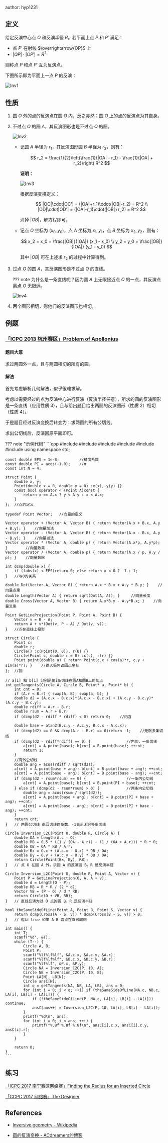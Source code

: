 author: hyp1231

## 定义

给定反演中心点 $O$ 和反演半径 $R$。若平面上点 $P$ 和 $P'$ 满足：

-   点 $P'$ 在射线 $\overrightarrow{OP}$ 上
-   $|OP| \cdot |OP'| = R^2$

则称点 $P$ 和点 $P'$ 互为反演点。

下图所示即为平面上一点 $P$ 的反演：

![Inv1](./images/inverse1.png)

## 性质

1.  圆 $O$ 外的点的反演点在圆 $O$ 内，反之亦然；圆 $O$ 上的点的反演点为其自身。

2.  不过点 $O$ 的圆 $A$，其反演图形也是不过点 $O$ 的圆。

    ![Inv2](./images/inverse2.png)

    *   记圆 $A$ 半径为 $r_1$，其反演图形圆 $B$ 半径为 $r_2$，则有：
    
        $$
        r_2 = \frac{1}{2}\left(\frac{1}{|OA| - r_1} - \frac{1}{|OA| + r_2}\right) R^2
        $$

        **证明：**

        ![Inv3](./images/inverse3.png)

        根据反演变换定义：

        $$
        |OC|\cdot|OC'| = (|OA|+r_1)\cdot(|OB|-r_2) = R^2 \\ 
        |OD|\cdot|OD'| = (|OA|-r_1)\cdot(|OB|+r_2) = R^2
        $$

        消掉 $|OB|$，解方程即可。

    *   记点 $O$ 坐标为 $(x_0, y_0)$，点 $A$ 坐标为 $x_1, y_1$，点 $B$ 坐标为 $x_2, y_2$，则有：

        $$
        x_2 = x_0 + \frac{|OB|}{|OA|} (x_1 - x_0) \\ 
        y_2 = y_0 + \frac{|OB|}{|OA|} (y_1 - y_0)
        $$

        其中 $|OB|$ 可在上述求 $r_2$ 的过程中计算得到。

3.  过点 $O$ 的圆 $A$，其反演图形是不过点 $O$ 的直线。

    ??? note
        为什么是一条直线呢？因为圆 $A$ 上无限接近点 $O$ 的一点，其反演点离点 $O$ 无限远。

    ![Inv4](./images/inverse4.png)

4.  两个图形相切，则他们的反演图形也相切。

## 例题

### [「ICPC 2013 杭州赛区」Problem of Apollonius](https://vjudge.net/problem/HDU-4773)

#### 题目大意

求过两圆外一点，且与两圆相切的所有的圆。

#### 解法

首先考虑解析几何解法，似乎很难求解。

考虑以需要经过的点为反演中心进行反演（反演半径任意），所求的圆的反演图形是一条直线（应用性质 $3$），且与给出题目给出两圆的反演图形（性质 $2$）相切（性质 $4$）。

于是题目经过反演变换后转变为：求两圆的所有公切线。

求出公切线后，反演回原平面即可。

??? note "示例代码"
    ```cpp
    #include <iostream>
    #include <cstdio>
    #include <algorithm>
    #include <cstring>
    #include <vector>
    #include <cmath>
    using namespace std;

    const double EPS = 1e-8;         //精度系数
    const double PI = acos(-1.0);    //π
    const int N = 4;

    struct Point {
        double x, y;
        Point(double x = 0, double y = 0) :x(x), y(y) {}
        const bool operator < (Point A)const {
            return x == A.x ? y < A.y : x < A.x;
        }
    };  //点的定义

    typedef Point Vector;   //向量的定义

    Vector operator + (Vector A, Vector B) { return Vector(A.x + B.x, A.y + B.y); }    //向量加法
    Vector operator - (Vector A, Vector B) { return Vector(A.x - B.x, A.y - B.y); }    //向量减法
    Vector operator * (Vector A, double p) { return Vector(A.x*p, A.y*p); }        //向量数乘
    Vector operator / (Vector A, double p) { return Vector(A.x / p, A.y / p); }    //向量数除

    int dcmp(double x) {
        if (fabs(x) < EPS)return 0; else return x < 0 ? -1 : 1;
    }   //与0的关系

    double Dot(Vector A, Vector B) { return A.x * B.x + A.y * B.y; }    //向量点乘
    double Length(Vector A) { return sqrt(Dot(A, A)); }     //向量长度
    double Cross(Vector A, Vector B) { return A.x*B.y - A.y*B.x; }    //向量叉乘

    Point GetLineProjection(Point P, Point A, Point B) {
        Vector v = B - A;
        return A + v*(Dot(v, P - A) / Dot(v, v));
    }   //点在直线上投影

    struct Circle {
        Point c;
        double r;
        Circle() :c(Point(0, 0)), r(0) {}
        Circle(Point c, double r = 0) :c(c), r(r) {}
        Point point(double a) { return Point(c.x + cos(a)*r, c.y + sin(a)*r); }    //输入极角返回点坐标
    };  //圆

    // a[i] 和 b[i] 分别是第i条切线在圆A和圆B上的切点
    int getTangents(Circle A, Circle B, Point* a, Point* b) {
        int cnt = 0;
        if (A.r < B.r) { swap(A, B); swap(a, b); }
        double d2 = (A.c.x - B.c.x)*(A.c.x - B.c.x) + (A.c.y - B.c.y)*(A.c.y - B.c.y);
        double rdiff = A.r - B.r;
        double rsum = A.r + B.r;
        if (dcmp(d2 - rdiff * rdiff) < 0) return 0;    //内含

        double base = atan2(B.c.y - A.c.y, B.c.x - A.c.x);
        if (dcmp(d2) == 0 && dcmp(A.r - B.r) == 0)return -1;    //无限多条切线
        if (dcmp(d2 - rdiff*rdiff) == 0) {                //内切，一条切线
            a[cnt] = A.point(base); b[cnt] = B.point(base); ++cnt;
            return 1;
        }
        //有外公切线
        double ang = acos(rdiff / sqrt(d2));
        a[cnt] = A.point(base + ang); b[cnt] = B.point(base + ang); ++cnt;
        a[cnt] = A.point(base - ang); b[cnt] = B.point(base - ang); ++cnt;
        if (dcmp(d2 - rsum*rsum) == 0) {                  //一条内公切线
            a[cnt] = A.point(base); b[cnt] = B.point(PI + base); ++cnt;
        } else if (dcmp(d2 - rsum*rsum) > 0) {            //两条内公切线
            double ang = acos(rsum / sqrt(d2));
            a[cnt] = A.point(base + ang); b[cnt] = B.point(PI + base + ang); ++cnt;
            a[cnt] = A.point(base - ang); b[cnt] = B.point(PI + base - ang); ++cnt;
        }
        return cnt;
    }   // 两圆公切线 返回切线的条数，-1表示无穷多条切线

    Circle Inversion_C2C(Point O, double R, Circle A) {
        double OA = Length(A.c - O);
        double RB = 0.5 * ((1 / (OA - A.r)) - (1 / (OA + A.r))) * R * R;
        double OB = OA * RB / A.r;
        double Bx = O.x + (A.c.x - O.x) * OB / OA;
        double By = O.y + (A.c.y - O.y) * OB / OA;
        return Circle(Point(Bx, By), RB);
    }   // 点 O 在圆 A 外，求圆 A 的反演圆 B，R 是反演半径

    Circle Inversion_L2C(Point O, double R, Point A, Vector v) {
        Point P = GetLineProjection(O, A, A + v);
        double d = Length(O - P);
        double RB = R * R / (2 * d);
        Vector VB = (P - O) / d * RB;
        return Circle(O + VB, RB);
    }   // 直线反演为过 O 点的圆 B，R 是反演半径

    bool theSameSideOfLine(Point A, Point B, Point S, Vector v) {
        return dcmp(Cross(A - S, v)) * dcmp(Cross(B - S, v)) > 0;
    }   // 返回 true 如果 A B 两点在直线同侧

    int main() {
        int T;
        scanf("%d", &T);
        while (T--) {
            Circle A, B;
            Point P;
            scanf("%lf%lf%lf", &A.c.x, &A.c.y, &A.r);
            scanf("%lf%lf%lf", &B.c.x, &B.c.y, &B.r);
            scanf("%lf%lf", &P.x, &P.y);
            Circle NA = Inversion_C2C(P, 10, A);
            Circle NB = Inversion_C2C(P, 10, B);
            Point LA[N], LB[N];
            Circle ansC[N];
            int q = getTangents(NA, NB, LA, LB), ans = 0;
            for (int i = 0; i < q; ++i) if (theSameSideOfLine(NA.c, NB.c, LA[i], LB[i] - LA[i])) {
                if (!theSameSideOfLine(P, NA.c, LA[i], LB[i] - LA[i])) continue;
                ansC[ans++] = Inversion_L2C(P, 10, LA[i], LB[i] - LA[i]);
            }
            printf("%d\n", ans);
            for (int i = 0; i < ans; ++i) {
                printf("%.8f %.8f %.8f\n", ansC[i].c.x, ansC[i].c.y, ansC[i].r);
            }
        }

        return 0;
    }
    ```

## 练习

[「ICPC 2017 南宁赛区网络赛」Finding the Radius for an Inserted Circle](https://nanti.jisuanke.com/t/A1283)

[「CCPC 2017 网络赛」The Designer](https://vjudge.net/problem/HDU-6158)

## References

*   [Inversive geometry - Wikipedia](https://en.wikipedia.org/wiki/Inversive_geometry)

*   [圆的反演变换 - ACdreamers的博客](https://blog.csdn.net/acdreamers/article/details/16966369)
